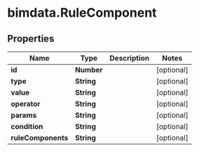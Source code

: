 # bimdata.RuleComponent

## Properties

Name | Type | Description | Notes
------------ | ------------- | ------------- | -------------
**id** | **Number** |  | [optional] 
**type** | **String** |  | [optional] 
**value** | **String** |  | [optional] 
**operator** | **String** |  | [optional] 
**params** | **String** |  | [optional] 
**condition** | **String** |  | [optional] 
**ruleComponents** | **String** |  | [optional] 


